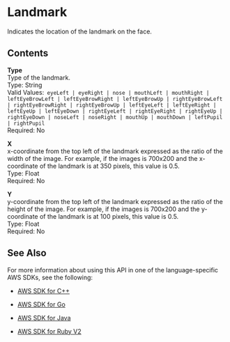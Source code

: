 # Landmark<a name="API_Landmark"></a>

Indicates the location of the landmark on the face\.

## Contents<a name="API_Landmark_Contents"></a>

 **Type**   
Type of the landmark\.  
Type: String  
Valid Values:` eyeLeft | eyeRight | nose | mouthLeft | mouthRight | leftEyeBrowLeft | leftEyeBrowRight | leftEyeBrowUp | rightEyeBrowLeft | rightEyeBrowRight | rightEyeBrowUp | leftEyeLeft | leftEyeRight | leftEyeUp | leftEyeDown | rightEyeLeft | rightEyeRight | rightEyeUp | rightEyeDown | noseLeft | noseRight | mouthUp | mouthDown | leftPupil | rightPupil`   
Required: No

 **X**   
x\-coordinate from the top left of the landmark expressed as the ratio of the width of the image\. For example, if the images is 700x200 and the x\-coordinate of the landmark is at 350 pixels, this value is 0\.5\.   
Type: Float  
Required: No

 **Y**   
y\-coordinate from the top left of the landmark expressed as the ratio of the height of the image\. For example, if the images is 700x200 and the y\-coordinate of the landmark is at 100 pixels, this value is 0\.5\.  
Type: Float  
Required: No

## See Also<a name="API_Landmark_SeeAlso"></a>

For more information about using this API in one of the language\-specific AWS SDKs, see the following:

+  [AWS SDK for C\+\+](http://docs.aws.amazon.com/goto/SdkForCpp/rekognition-2016-06-27/Landmark) 

+  [AWS SDK for Go](http://docs.aws.amazon.com/goto/SdkForGoV1/rekognition-2016-06-27/Landmark) 

+  [AWS SDK for Java](http://docs.aws.amazon.com/goto/SdkForJava/rekognition-2016-06-27/Landmark) 

+  [AWS SDK for Ruby V2](http://docs.aws.amazon.com/goto/SdkForRubyV2/rekognition-2016-06-27/Landmark) 